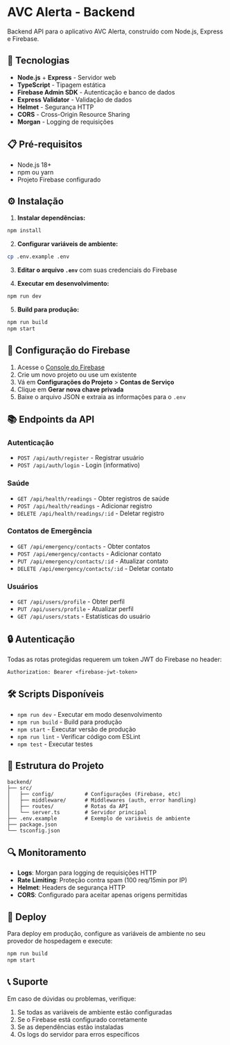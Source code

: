 # AVC Alerta - Backend

Backend API para o aplicativo AVC Alerta, construído com Node.js, Express e Firebase.

## 🚀 Tecnologias

- **Node.js** + **Express** - Servidor web
- **TypeScript** - Tipagem estática
- **Firebase Admin SDK** - Autenticação e banco de dados
- **Express Validator** - Validação de dados
- **Helmet** - Segurança HTTP
- **CORS** - Cross-Origin Resource Sharing
- **Morgan** - Logging de requisições

## 📋 Pré-requisitos

- Node.js 18+ 
- npm ou yarn
- Projeto Firebase configurado

## ⚙️ Instalação

1. **Instalar dependências:**
```bash
npm install
```

2. **Configurar variáveis de ambiente:**
```bash
cp .env.example .env
```

3. **Editar o arquivo `.env`** com suas credenciais do Firebase

4. **Executar em desenvolvimento:**
```bash
npm run dev
```

5. **Build para produção:**
```bash
npm run build
npm start
```

## 🔧 Configuração do Firebase

1. Acesse o [Console do Firebase](https://console.firebase.google.com)
2. Crie um novo projeto ou use um existente
3. Vá em **Configurações do Projeto** > **Contas de Serviço**
4. Clique em **Gerar nova chave privada**
5. Baixe o arquivo JSON e extraia as informações para o `.env`

## 📚 Endpoints da API

### Autenticação
- `POST /api/auth/register` - Registrar usuário
- `POST /api/auth/login` - Login (informativo)

### Saúde
- `GET /api/health/readings` - Obter registros de saúde
- `POST /api/health/readings` - Adicionar registro
- `DELETE /api/health/readings/:id` - Deletar registro

### Contatos de Emergência
- `GET /api/emergency/contacts` - Obter contatos
- `POST /api/emergency/contacts` - Adicionar contato
- `PUT /api/emergency/contacts/:id` - Atualizar contato
- `DELETE /api/emergency/contacts/:id` - Deletar contato

### Usuários
- `GET /api/users/profile` - Obter perfil
- `PUT /api/users/profile` - Atualizar perfil
- `GET /api/users/stats` - Estatísticas do usuário

## 🔒 Autenticação

Todas as rotas protegidas requerem um token JWT do Firebase no header:

```
Authorization: Bearer <firebase-jwt-token>
```

## 🛠️ Scripts Disponíveis

- `npm run dev` - Executar em modo desenvolvimento
- `npm run build` - Build para produção
- `npm start` - Executar versão de produção
- `npm run lint` - Verificar código com ESLint
- `npm test` - Executar testes

## 📁 Estrutura do Projeto

```
backend/
├── src/
│   ├── config/          # Configurações (Firebase, etc)
│   ├── middleware/      # Middlewares (auth, error handling)
│   ├── routes/          # Rotas da API
│   └── server.ts        # Servidor principal
├── .env.example         # Exemplo de variáveis de ambiente
├── package.json
└── tsconfig.json
```

## 🔍 Monitoramento

- **Logs**: Morgan para logging de requisições HTTP
- **Rate Limiting**: Proteção contra spam (100 req/15min por IP)
- **Helmet**: Headers de segurança HTTP
- **CORS**: Configurado para aceitar apenas origens permitidas

## 🚀 Deploy

Para deploy em produção, configure as variáveis de ambiente no seu provedor de hospedagem e execute:

```bash
npm run build
npm start
```

## 📞 Suporte

Em caso de dúvidas ou problemas, verifique:
1. Se todas as variáveis de ambiente estão configuradas
2. Se o Firebase está configurado corretamente
3. Se as dependências estão instaladas
4. Os logs do servidor para erros específicos